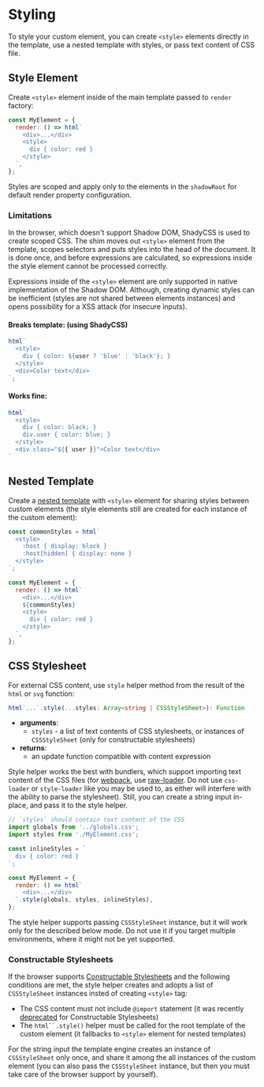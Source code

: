 # Styling

To style your custom element, you can create `<style>` elements directly in the template, use a nested template with styles, or pass text content of CSS file.

## Style Element

Create `<style>` element inside of the main template passed to `render` factory:

```javascript
const MyElement = {
  render: () => html`
    <div>...</div>
    <style>
      div { color: red }
    </style>
  `,
};
```

Styles are scoped and apply only to the elements in the `shadowRoot` for default render property configuration.

### Limitations

In the browser, which doesn't support Shadow DOM, ShadyCSS is used to create scoped CSS. The shim moves out `<style>` element from the template, scopes selectors and puts styles into the head of the document. It is done once, and before expressions are calculated, so expressions inside the style element cannot be processed correctly.

Expressions inside of the `<style>` element are only supported in native implementation of the Shadow DOM. Although, creating dynamic styles can be inefficient (styles are not shared between elements instances) and opens possibility for a XSS attack (for insecure inputs).

#### Breaks template: (using ShadyCSS) <!-- omit in toc -->

```javascript
html`
  <style>
    div { color: ${user ? 'blue' : 'black'}; }
  </style>
  <div>Color text</div>
`;
```

#### Works fine: <!-- omit in toc -->

```javascript
html`
  <style>
    div { color: black; }
    div.user { color: blue; }
  </style>
  <div class="${{ user }}">Color text</div>
`
```

## Nested Template

Create a [nested template](nested-templates.md) with `<style>` element for sharing styles between custom elements (the style elements still are created for each instance of the custom element):

```javascript
const commonStyles = html`
  <style>
    :host { display: block }
    :host[hidden] { display: none }
  </style>
`;

const MyElement = {
  render: () => html`
    <div>...</div>
    ${commonStyles}
    <style>
      div { color: red }
    </style>
  `,
};
```

## CSS Stylesheet

For external CSS content, use `style` helper method from the result of the `html` or `svg` function:

```typescript
html`...`.style(...styles: Array<string | CSSStyleSheet>): Function
```

* **arguments**:
  * `styles` - a list of text contents of CSS stylesheets, or instances of `CSSStyleSheet` (only for constructable stylesheets)
* **returns**:
  * an update function compatible with content expression

Style helper works the best with bundlers, which support importing text content of the CSS files (for [webpack](https://github.com/webpack/webpack), use [raw-loader](https://github.com/webpack-contrib/raw-loader). Do not use `css-loader` or `style-loader` like you may be used to, as either will interfere with the ability to parse the stylesheet). Still, you can create a string input in-place, and pass it to the style helper.

```javascript
// `styles` should contain text content of the CSS
import globals from '../globals.css';
import styles from './MyElement.css';

const inlineStyles = `
  div { color: red }
`;

const MyElement = {
  render: () => html`
    <div>...</div>
  `.style(globals, styles, inlineStyles),
};
```

The style helper supports passing `CSSStyleSheet` instance, but it will work only for the described below mode. Do not use it if you target multiple environments, where it might not be yet supported.

### Constructable Stylesheets

If the browser supports [Constructable Stylesheets](https://wicg.github.io/construct-stylesheets/) and the following conditions are met, the style helper creates and adopts a list of `CSSStyleSheet` instances insted of creating `<style>` tag:

* The CSS content must not include `@import` statement (it was recently [deprecated](https://github.com/WICG/construct-stylesheets/issues/119#issuecomment-588352418) for Constructable Stylesheets)
* The `html``.style()` helper must be called for the root template of the custom element (it fallbacks to `<style>` element for nested templates)

For the string input the template engine creates an instance of `CSSStyleSheet` only once, and share it among the all instances of the custom element (you can also pass the `CSSStyleSheet` instance, but then you must take care of the browser support by yourself).
